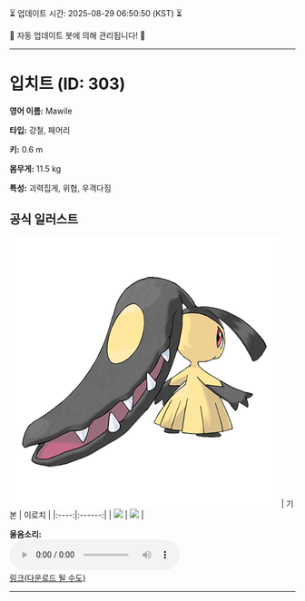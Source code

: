 
⏳ 업데이트 시간: 2025-08-29 06:50:50 (KST) ⏳

🤖 자동 업데이트 봇에 의해 관리됩니다! 🤖

---

# 입치트 (ID: 303)
**영어 이름:** Mawile

**타입:** 강철, 페어리

**키:** 0.6 m

**몸무게:** 11.5 kg

**특성:** 괴력집게, 위협, 우격다짐

## 공식 일러스트
![](https://raw.githubusercontent.com/PokeAPI/sprites/master/sprites/pokemon/other/official-artwork/303.png)
| 기본 | 이로치 |
|:----:|:------:|
| <img src="http://play.pokemonshowdown.com/sprites/ani/mawile.gif" width="200"> | <img src="http://play.pokemonshowdown.com/sprites/ani-shiny/mawile.gif" width="200"> |

**울음소리:**<br><audio controls src="https://raw.githubusercontent.com/PokeAPI/cries/main/cries/pokemon/latest/303.ogg"></audio><br> [링크(다운로드 될 수도)](https://raw.githubusercontent.com/PokeAPI/cries/main/cries/pokemon/latest/303.ogg)


---
